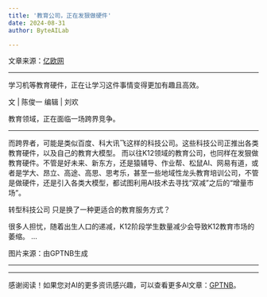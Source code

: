 ```yaml
---
title: '教育公司，正在发狠做硬件'
date: 2024-08-31
author: ByteAILab

---
```


文章来源：[亿欧网](https://mp.weixin.qq.com/s/5qM6NZGZSyAaeWaGdCsFnA)

---

学习机等教育硬件，正在让学习这件事情变得更加有趣且高效。

文 | 陈俊一
编辑 | 刘欢

教育领域，正在面临一场跨界竞争。

---

而跨界者，可能是类似百度、科大讯飞这样的科技公司。这些科技公司正推出各类教育硬件，以及自己的教育大模型。
而以往K12领域的教育公司，也同样在发狠做教育硬件。不管是好未来、新东方，还是猿辅导、作业帮、松鼠AI、网易有道，或者是学大、昂立、高途、高思、思考乐，甚至一些地域性龙头教育培训公司，不管是做硬件，还是引入各类大模型，都试图利用AI技术去寻找“双减”之后的“增量市场”。

转型科技公司
只是换了一种更适合的教育服务方式？

很多人担忧，随着出生人口的递减，K12阶段学生数量减少会导致K12教育市场的萎缩。
...

图片来源：由GPTNB生成

---

---
感谢阅读！如果您对AI的更多资讯感兴趣，可以查看更多AI文章：[GPTNB](https://gptnb.com)。